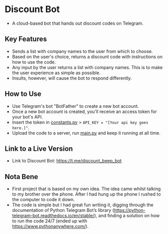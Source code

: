# Discount Bot
- A cloud-based bot that hands out discount codes on Telegram.

## Key Features
- Sends a list with company names to the user from which to choose.
- Based on the user's choice, returns a discount code with instructions on how to use the code.
- Any input by the user returns a list with company names. This is to make the user experience as simple as possible.
- Insults, however, will cause the bot to respond differently.

## How to Use
- Use Telegram's bot "BotFather" to create a new bot account.
- Once a new bot account is created, you'll receive an access token for your bot's API.
- Insert the token in [constants.py](https://github.com/Tomislav-Mi/DiscountBot/blob/main/constants.py) > ```API_KEY = "[Your api key goes here.]"```.
- Upload the code to a server, run [main.py](https://github.com/Tomislav-Mi/DiscountBot/blob/main/main.py) and keep it running at all time.

## Link to a Live Version
- Link to Discount Bot: https://t.me/discount_beep_bot

## Nota Bene
- First project that is based on my own idea. The idea came whilst talking to my brother over the phone. After I had hung up the phone I rushed to the computer to code it down. 
- The code is simple but I had great fun writing it, digging through the documentation of Python Telegram Bot’s library (https://python-telegram-bot.readthedocs.io/en/stable/), and finding a solution on how to run the code 24/7 (ended up with https://www.pythonanywhere.com/).
